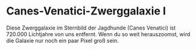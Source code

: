 # Canes-Venatici-Zwerggalaxie I

Diese Zwerggalaxie im Sternbild der Jagdhunde (Canes Venatici) ist 720.000
Lichtjahre von uns entfernt. Wenn du so weit herauszoomst, wird die Galaxie nur
noch ein paar Pixel groß sein.
